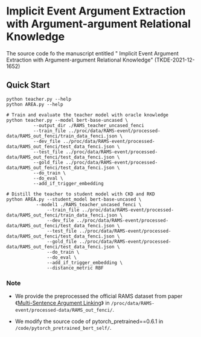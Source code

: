 # Implicit Event Argument Extraction with Argument-argument Relational Knowledge

The source code fo the manuscript entitled " Implicit Event Argument Extraction with Argument-argument Relational Knowledge" (TKDE-2021-12-1652)



## Quick Start

```
python teacher.py --help
python AREA.py --help

# Train and evaluate the teacher model with oracle knowledge
python teacher.py --model bert-base-uncased \
		  --output_dir ./RAMS_teacher_uncased_fenci
		  --train_file ../proc/data/RAMS-event/processed-data/RAMS_out_fenci/train_data_fenci.json \
		  --dev_file ../proc/data/RAMS-event/processed-data/RAMS_out_fenci/test_data_fenci.json \
		  --test_file ../proc/data/RAMS-event/processed-data/RAMS_out_fenci/test_data_fenci.json \
		  --gold_file ../proc/data/RAMS-event/processed-data/RAMS_out_fenci/test_data_fenci.json \
		  --do_train \
		  --do_eval \
		  --add_if_trigger_embedding
									
# Distill the teacher to student model with CKD and RKD
python AREA.py --student_model bert-base-uncased \
	       --model1 ./RAMS_teacher_uncased_fenci \
               --train_file ../proc/data/RAMS-event/processed-data/RAMS_out_fenci/train_data_fenci.json \
               --dev_file ../proc/data/RAMS-event/processed-data/RAMS_out_fenci/test_data_fenci.json \
               --test_file ../proc/data/RAMS-event/processed-data/RAMS_out_fenci/test_data_fenci.json \
               --gold_file ../proc/data/RAMS-event/processed-data/RAMS_out_fenci/test_data_fenci.json \
               --do_train \
               --do_eval \
               --add_if_trigger_embedding \
               --distance_metric RBF

```

### Note

- We provide the preprocessed the official RAMS dataset from paper 《[Multi-Sentence Argument Linking](https://aclanthology.org/2020.acl-main.718.pdf)》  in `/proc/data/RAMS-event/processed-data/RAMS_out_fenci/`.

- We modify the source code of pytorch_pretrained==0.6.1 in `/code/pytorch_pretrained_bert_self/`.

